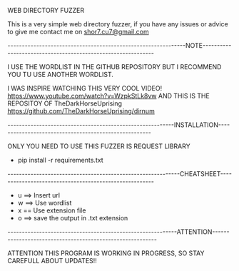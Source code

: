 WEB DIRECTORY FUZZER

This is a very simple web directory fuzzer, if you have any issues or advice to give me contact me on shor7.cu7@gmail.com

--------------------------------------------------------------NOTE-------------------------------------------------------------

I USE THE WORDLIST IN THE GITHUB REPOSITORY BUT I RECOMMEND YOU TU USE ANOTHER WORDLIST.

I WAS INSPIRE WATCHING THIS VERY COOL VIDEO! https://www.youtube.com/watch?v=WzpkStLk8vw AND THIS IS THE REPOSITOY OF TheDarkHorseUprising https://github.com/TheDarkHorseUprising/dirnum



----------------------------------------------------------INSTALLATION------------------------------------------------------

ONLY YOU NEED TO USE THIS FUZZER IS REQUEST LIBRARY 

- pip install -r requirements.txt

------------------------------------------------------------CHEATSHEET-------------------------------------------------------

- u ==> Insert url
- w ==> Use wordlist
- x == Use extension file
- o ==> save the output in .txt extension 

-----------------------------------------------------------ATTENTION----------------------------------------------------------

ATTENTION THIS PROGRAM IS WORKING IN PROGRESS, SO STAY CAREFULL ABOUT UPDATES!!
